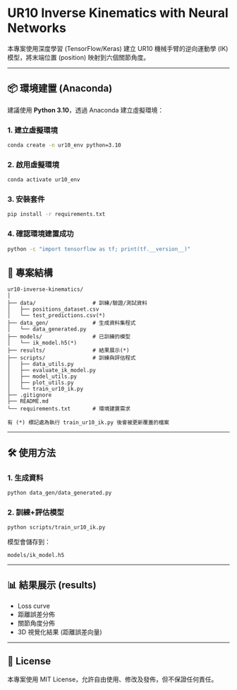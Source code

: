 # UR10 Inverse Kinematics with Neural Networks

本專案使用深度學習 (TensorFlow/Keras) 建立 UR10 機械手臂的逆向運動學 (IK) 模型，將末端位置 (position) 映射到六個關節角度。

---

## 📦 環境建置 (Anaconda)

建議使用 **Python 3.10**，透過 Anaconda 建立虛擬環境：

### 1. 建立虛擬環境
```bash
conda create -n ur10_env python=3.10
```
### 2. 啟用虛擬環境
```bash
conda activate ur10_env
```
### 3. 安裝套件
```bash
pip install -r requirements.txt
```
### 4. 確認環境建置成功
```bash
python -c "import tensorflow as tf; print(tf.__version__)"
```

## 📂 專案結構
```
ur10-inverse-kinematics/
│
├── data/                  # 訓練/驗證/測試資料
│   ├── positions_dataset.csv
│   └── test_predictions.csv(*)
├── data_gen/              # 生成資料集程式
│   └── data_generated.py
├── models/                # 已訓練的模型
│   └── ik_model.h5(*)
├── results/               # 結果展示(*)
├── scripts/               # 訓練與評估程式
│   ├── data_utils.py
│   ├── evaluate_ik_model.py
│   ├── model_utils.py
│   ├── plot_utils.py
│   └── train_ur10_ik.py
├── .gitignore
├── README.md
└── requirements.txt       # 環境建置需求

有 (*) 標記處為執行 train_ur10_ik.py 後會被更新覆蓋的檔案
```

---

## 🛠️ 使用方法

### 1. 生成資料
```bash
python data_gen/data_generated.py
```

### 2. 訓練+評估模型
```bash
python scripts/train_ur10_ik.py
```
模型會儲存到：
```
models/ik_model.h5
```

---

## 📊 結果展示 (results)

- Loss curve
- 距離誤差分佈
- 關節角度分佈
- 3D 視覺化結果 (距離誤差向量)

---

## 📜 License
本專案使用 MIT License，允許自由使用、修改及發佈，但不保證任何責任。
